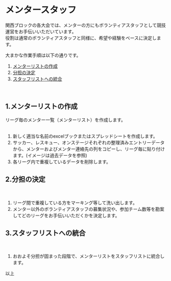 # メンタースタッフ  

関西ブロックの各大会では、メンターの方にもボランティアスタッフとして競技運営をお手伝いいただいています。  
役割は通常のボランティアスタッフと同様に、希望や経験をベースに決定します。

大まかな作業手順は以下の通りです。  
1. [メンターリストの作成](#1.メンターリストの作成)  
2. [分担の決定](#2.分担の決定)  
3. [スタッフリストへの統合](#3.スタッフリストへの統合)

<br>

## 1.メンターリストの作成

リーグ毎のメンター一覧（メンターリスト）を作成します。  
<br>

1. 新しく適当な名前のexcelブックまたはスプレッドシートを作成します。  
2. サッカー、レスキュー、オンステージそれぞれの整理済みエントリーデータから、メンターおよびメンター連絡先の列をコピーし、リーグ毎に貼り付けます。(イメージは過去データを参照)  
3. 各リーグ内で重複しているデータを削除します。

## 2.分担の決定
<br>

1. リーグ間で重複している方をマーキング等して洗い出します。  
2. メンター以外のボランティアスタッフの募集状況や、参加チーム数等を勘案してどのリーグをお手伝いいただくかを決定します。  

## 3.スタッフリストへの統合
<br>

1. おおよそ分担が固まった段階で、メンターリストをスタッフリストに統合します。


以上
